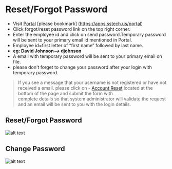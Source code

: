Reset/Forgot Password
=========

- Visit [Portal](https://apps.sstech.us/portal) [please bookmark] (https://apps.sstech.us/portal)
- Click forgot/reset password link on the top right corner.
- Enter the employee id and click on send password.Temporary password will be sent to your primary email id mentioned in Portal.
- Employee id=first letter of “first name” followed by last name.
- **eg: David Johnson--> djohnson**
- A email with temporary password will be sent to your primary email on file.
- please don't forget to change your password after your login with temporary password.

> If you see a message that your username is not registered or have not received
> a email. please click on - [Account Reset](../../office/accountresettask.html  
> "Account Reset") located at the bottom of the page and submit the form with   
> complete details so that system administrator will validate the request and an 
> email will be sent to you with the login details.


Reset/Forgot Password
----
![alt text](../images/resetpassword.png "Forgot Password")

Change Password
----

![alt text](../images/change-password.png "Change Password")